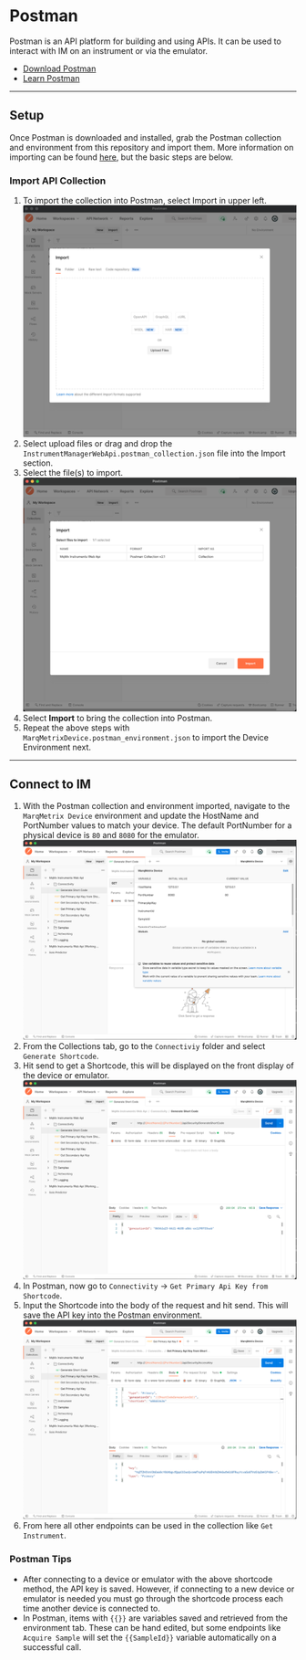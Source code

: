 # Postman
Postman is an API platform for building and using APIs.  It can be used to interact with IM on an instrument or via the emulator.

- [Download Postman](https://www.postman.com/downloads/)
- [Learn Postman](https://learning.postman.com/docs/getting-started/introduction/)

---

## Setup
Once Postman is downloaded and installed, grab the Postman collection and environment from this repository and import them.  More information on importing can be found [here](https://learning.postman.com/docs/getting-started/introduction/), but the basic steps are below.

### Import API Collection
1. To import the collection into Postman, select Import in upper left.
![Postman Import](Images\postman-import.png)
1. Select upload files or drag and drop the `InstrumentManagerWebApi.postman_collection.json` file into the Import section.
1. Select the file(s) to import.
![Postman File Import](Images\postman-file-import.png)
1. Select **Import** to bring the collection into Postman.
1. Repeat the above steps with `MarqMetrixDevice.postman_environment.json` to import the Device Environment next.

---

## Connect to IM
1. With the Postman collection and environment imported, navigate to the `MarqMetrix Device` environment and update the HostName and PortNumber values to match your device. The default PortNumber for a physical device is `80` and `8080` for the emulator.
![Postman Environment](Images\postman-env-tab.png)
1. From the Collections tab, go to the `Connectiviy` folder and select `Generate Shortcode`.
1. Hit send to get a Shortcode, this will be displayed on the front display of the device or emulator.
![Postman Shortcode](Images\postman-shortcode.png)
1. In Postman, now go to `Connectivity` -> `Get Primary Api Key from Shortcode`.
1. Input the Shortcode into the body of the request and hit send.  This will save the API key into the Postman environment.
![Postman API Key](Images\postman-api-key.png)
1. From here all other endpoints can be used in the collection like `Get Instrument`.

### Postman Tips
- After connecting to a device or emulator with the above shortcode method, the API key is saved.  However, if connecting to a new device or emulator is needed you must go through the shortcode process each time another device is connected to.
- In Postman, items with `{{}}` are variables saved and retrieved from the environment tab.  These can be hand edited, but some endpoints like `Acquire Sample` will set the `{{SampleId}}` variable automatically on a successful call.